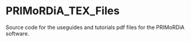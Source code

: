# PRIMoRDiA_TEX_Files

Source code for the useguides and tutorials pdf files for the PRIMoRDiA software.
